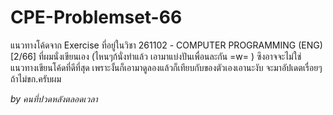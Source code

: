 # CPE-Problemset-66
แนวทางโค้ดจาก Exercise ที่อยู่ในวิชา 261102 - COMPUTER PROGRAMMING (ENG) [2/66] ที่ผมนั่งเขียนเอง (ไหนๆก้นั่งทำแล้ว เอามาแบ่งปันเพื่อนละกัน =w= ) ซึงอาจจะไม่ใช่แนวทางเขียนโค้ดที่ดีที่สุด เพราะงั้นก็เอามาดูลองแล้วก็เทียบกับของตัวเองเอานะงับ จะมาอัปเดตเรื่อยๆถ้าไม่ขก.ครับผม

_by คนที่ปวดหลังตลอดเวลา_

